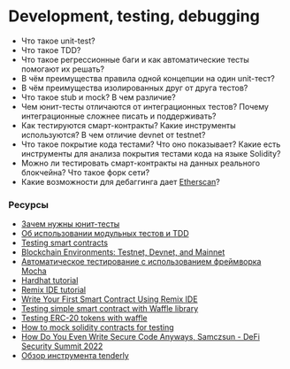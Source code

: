 # Development, testing, debugging

* Что такое unit-test?
* Что такое TDD?
* Что такое регрессионные баги и как автоматические тесты помогают их решать?
* В чём преимущества правила одной концепции на один unit-тест?
* В чём преимущества изолированных друг от друга тестов?
* Что такое stub и mock? В чем различие?
* Чем юнит-тесты отличаются от интеграционных тестов? Почему интеграционные сложнее писать и поддерживать?
* Как тестируются смарт-контракты? Какие инструменты используются? В чем отличие devnet от testnet?
* Что такое покрытие кода тестами? Что оно показывает? Какие есть инструменты для анализа покрытия тестами кода на языке Solidity?
* Можно ли тестировать смарт-контракты на данных реального блокчейна? Что такое форк сети?
* Какие возможности для дебаггинга дает [Etherscan](https://etherscan.io/)?

### Ресурсы

* [Зачем нужны юнит-тесты](https://tproger.ru/translations/unit-tests-purposes/)
* [Об использовании модульных тестов и TDD](https://eax.me/unit-testing/)
* [Testing smart contracts](https://ethereum.org/en/developers/docs/smart-contracts/testing/)
* [Blockchain Environments: Testnet, Devnet, and Mainnet](https://www.gemini.com/cryptopedia/blockchain-testnet-devnet-sandbox-crypto-mainnet)
* [Автоматическое тестирование c использованием фреймворка Mocha](https://learn.javascript.ru/testing-mocha)
* [Hardhat tutorial](https://hardhat.org/tutorial)
* [Remix IDE tutorial](https://101blockchains.com/remix-ide-tutorials/)
* [Write Your First Smart Contract Using Remix IDE](https://betterprogramming.pub/developing-a-smart-contract-by-using-remix-ide-81ff6f44ba2f)
* [Testing simple smart contract with Waffle library](https://ethereum.org/en/developers/tutorials/waffle-test-simple-smart-contract/)
* [Testing ERC-20 tokens with waffle](https://ethereum.org/en/developers/tutorials/testing-erc-20-tokens-with-waffle/)
* [How to mock solidity contracts for testing](https://ethereum.org/en/developers/tutorials/how-to-mock-solidity-contracts-for-testing/)
* [How Do You Even Write Secure Code Anyways, Samczsun - DeFi Security Summit 2022](https://youtu.be/Wm3t8Fuiy1E)
* [Обзор инструмента tenderly](https://github.com/fullstack-development/blockchain-wiki/tree/main/tools/tenderly)
